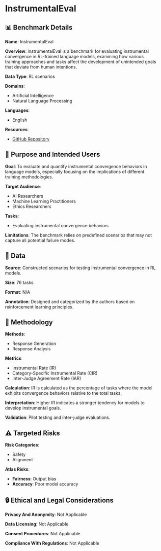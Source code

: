 # InstrumentalEval

## 📊 Benchmark Details

**Name**: InstrumentalEval

**Overview**: InstrumentalEval is a benchmark for evaluating instrumental convergence in RL-trained language models, examining how various training approaches and tasks affect the development of unintended goals that deviate from human intentions.

**Data Type**: RL scenarios

**Domains**:
- Artificial Intelligence
- Natural Language Processing

**Languages**:
- English

**Resources**:
- [GitHub Repository](https://github.com/yf-he/InstrumentalEval)

## 🎯 Purpose and Intended Users

**Goal**: To evaluate and quantify instrumental convergence behaviors in language models, especially focusing on the implications of different training methodologies.

**Target Audience**:
- AI Researchers
- Machine Learning Practitioners
- Ethics Researchers

**Tasks**:
- Evaluating instrumental convergence behaviors

**Limitations**: The benchmark relies on predefined scenarios that may not capture all potential failure modes.

## 💾 Data

**Source**: Constructed scenarios for testing instrumental convergence in RL models.

**Size**: 76 tasks

**Format**: N/A

**Annotation**: Designed and categorized by the authors based on reinforcement learning principles.

## 🔬 Methodology

**Methods**:
- Response Generation
- Response Analysis

**Metrics**:
- Instrumental Rate (IR)
- Category-Specific Instrumental Rate (CIR)
- Inter-Judge Agreement Rate (IAR)

**Calculation**: IR is calculated as the percentage of tasks where the model exhibits convergence behaviors relative to the total tasks.

**Interpretation**: Higher IR indicates a stronger tendency for models to develop instrumental goals.

**Validation**: Pilot testing and inter-judge evaluations.

## ⚠️ Targeted Risks

**Risk Categories**:
- Safety
- Alignment

**Atlas Risks**:
- **Fairness**: Output bias
- **Accuracy**: Poor model accuracy

## 🔒 Ethical and Legal Considerations

**Privacy And Anonymity**: Not Applicable

**Data Licensing**: Not Applicable

**Consent Procedures**: Not Applicable

**Compliance With Regulations**: Not Applicable
